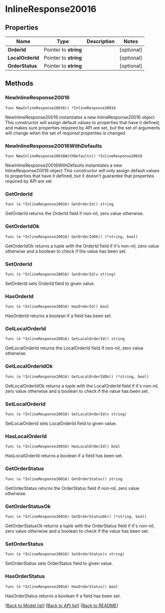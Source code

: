 # InlineResponse20016

## Properties

Name | Type | Description | Notes
------------ | ------------- | ------------- | -------------
**OrderId** | Pointer to **string** |  | [optional] 
**LocalOrderId** | Pointer to **string** |  | [optional] 
**OrderStatus** | Pointer to **string** |  | [optional] 

## Methods

### NewInlineResponse20016

`func NewInlineResponse20016() *InlineResponse20016`

NewInlineResponse20016 instantiates a new InlineResponse20016 object
This constructor will assign default values to properties that have it defined,
and makes sure properties required by API are set, but the set of arguments
will change when the set of required properties is changed

### NewInlineResponse20016WithDefaults

`func NewInlineResponse20016WithDefaults() *InlineResponse20016`

NewInlineResponse20016WithDefaults instantiates a new InlineResponse20016 object
This constructor will only assign default values to properties that have it defined,
but it doesn't guarantee that properties required by API are set

### GetOrderId

`func (o *InlineResponse20016) GetOrderId() string`

GetOrderId returns the OrderId field if non-nil, zero value otherwise.

### GetOrderIdOk

`func (o *InlineResponse20016) GetOrderIdOk() (*string, bool)`

GetOrderIdOk returns a tuple with the OrderId field if it's non-nil, zero value otherwise
and a boolean to check if the value has been set.

### SetOrderId

`func (o *InlineResponse20016) SetOrderId(v string)`

SetOrderId sets OrderId field to given value.

### HasOrderId

`func (o *InlineResponse20016) HasOrderId() bool`

HasOrderId returns a boolean if a field has been set.

### GetLocalOrderId

`func (o *InlineResponse20016) GetLocalOrderId() string`

GetLocalOrderId returns the LocalOrderId field if non-nil, zero value otherwise.

### GetLocalOrderIdOk

`func (o *InlineResponse20016) GetLocalOrderIdOk() (*string, bool)`

GetLocalOrderIdOk returns a tuple with the LocalOrderId field if it's non-nil, zero value otherwise
and a boolean to check if the value has been set.

### SetLocalOrderId

`func (o *InlineResponse20016) SetLocalOrderId(v string)`

SetLocalOrderId sets LocalOrderId field to given value.

### HasLocalOrderId

`func (o *InlineResponse20016) HasLocalOrderId() bool`

HasLocalOrderId returns a boolean if a field has been set.

### GetOrderStatus

`func (o *InlineResponse20016) GetOrderStatus() string`

GetOrderStatus returns the OrderStatus field if non-nil, zero value otherwise.

### GetOrderStatusOk

`func (o *InlineResponse20016) GetOrderStatusOk() (*string, bool)`

GetOrderStatusOk returns a tuple with the OrderStatus field if it's non-nil, zero value otherwise
and a boolean to check if the value has been set.

### SetOrderStatus

`func (o *InlineResponse20016) SetOrderStatus(v string)`

SetOrderStatus sets OrderStatus field to given value.

### HasOrderStatus

`func (o *InlineResponse20016) HasOrderStatus() bool`

HasOrderStatus returns a boolean if a field has been set.


[[Back to Model list]](../README.md#documentation-for-models) [[Back to API list]](../README.md#documentation-for-api-endpoints) [[Back to README]](../README.md)


